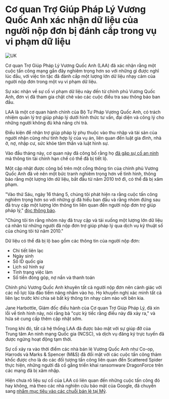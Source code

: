 # Cơ quan Trợ Giúp Pháp Lý Vương Quốc Anh xác nhận dữ liệu của người nộp đơn bị đánh cắp trong vụ vi phạm dữ liệu

![UK](https://www.bleepstatic.com/content/hl-images/2025/03/20/UK.jpg)

Cơ quan Trợ Giúp Pháp Lý Vương Quốc Anh (LAA) đã xác nhận rằng một cuộc tấn công mạng gần đây nghiêm trọng hơn so với những gì được nghĩ lúc đầu, với việc tin tặc đã đánh cắp một lượng lớn dữ liệu nhạy cảm của người nộp đơn trong một vụ vi phạm dữ liệu.

Sự xác nhận về sự cố vi phạm dữ liệu này đến từ chính phủ Vương Quốc Anh, đơn vị đã tham gia chặt chẽ vào các cuộc điều tra sau thông báo ban đầu.

LAA là một cơ quan hành chính của Bộ Tư Pháp Vương Quốc Anh, có trách nhiệm quản lý trợ giúp pháp lý dưới hình thức tư vấn, đại diện và công lý cho những người không đủ khả năng chi trả.

Điều kiện để nhận trợ giúp pháp lý phụ thuộc vào thu nhập và tài sản của người nhận cũng như tính hợp lý của vụ án, liên quan đến luật gia đình, nhà ở, nợ, nhập cư, sức khỏe tâm thần và luật hình sự.

Vào đầu tháng này, cơ quan này đã công bố rằng họ [đã gặp sự cố an ninh](https://www.bleepingcomputer.com/news/security/uk-legal-aid-agency-investigates-cybersecurity-incident/) mà thông tin tài chính hạn chế có thể đã bị tiết lộ.

Một cập nhật được công bố trên một cổng thông tin của chính phủ Vương Quốc Anh đã vẽ nên một bức tranh nghiêm trọng hơn về tình hình, thông báo rằng một lượng lớn dữ liệu, bắt đầu từ năm 2010 trở đi, có thể đã bị xâm phạm.

"Vào thứ Sáu, ngày 16 tháng 5, chúng tôi phát hiện ra rằng cuộc tấn công nghiêm trọng hơn so với những gì đã hiểu ban đầu và rằng nhóm đứng sau đã truy cập một lượng lớn thông tin liên quan đến người nộp đơn trợ giúp pháp lý," [đọc thông báo](https://www.gov.uk/government/news/legal-aid-agency-data-breach).

"Chúng tôi tin rằng nhóm này đã truy cập và tải xuống một lượng lớn dữ liệu cá nhân từ những người đã nộp đơn trợ giúp pháp lý qua dịch vụ kỹ thuật số của chúng tôi từ năm 2010."

Dữ liệu có thể đã bị lộ bao gồm các thông tin của người nộp đơn:

* Chi tiết liên lạc
* Ngày sinh
* Số ID quốc gia
* Lịch sử hình sự
* Tình trạng việc làm
* Số tiền đóng góp, nợ nần và thanh toán

Chính phủ Vương Quốc Anh khuyên tất cả người nộp đơn nên cảnh giác với các nỗ lực lừa đảo tiềm năng nhắm vào họ. Họ khuyến nghị xác minh tất cả liên lạc trước khi chia sẻ bất kỳ thông tin nhạy cảm nào với bên kia.

Jane Harbottle, Giám đốc điều hành của Cơ quan Trợ Giúp Pháp Lý, đã xin lỗi về tình hình này, nói rằng bà "cực kỳ tiếc rằng điều này đã xảy ra," và hứa sẽ cung cấp thêm cập nhật sớm.

Trong khi đó, tất cả hệ thống LAA đã được bảo mật với sự giúp đỡ của Trung tâm An ninh mạng Quốc gia (NCSC), và dịch vụ đăng ký trực tuyến đã được ngừng hoạt động tạm thời.

Sự cố xảy ra vào thời điểm các nhà bán lẻ Vương Quốc Anh như Co-op, Harrods và Marks & Spencer (M&S) đã đối mặt với các cuộc tấn công thảm khốc được cho là do các đối tượng tấn công liên quan đến Scattered Spider thực hiện, những người đã cố gắng triển khai ransomware DragonForce trên các mạng đã bị xâm nhập.

Hiện chưa rõ liệu sự cố của LAA có liên quan đến những cuộc tấn công đó hay không, mà theo các nhà nghiên cứu bảo mật của Google, đã chuyển sang [nhắm mục tiêu vào các chuỗi bán lẻ tại Mỹ](https://www.bleepingcomputer.com/news/security/google-scattered-spider-switches-targets-to-us-retail-chains/).